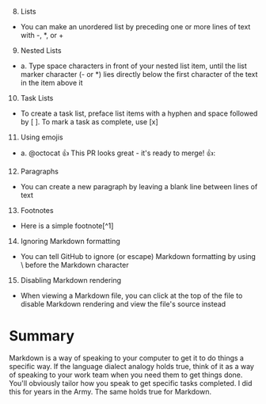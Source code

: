 8. Lists
- You can make an unordered list by preceding one or more lines of text with -, *, or +

9. Nested Lists
- a.	Type space characters in front of your nested list item, until the list marker character (- or *) lies directly below the first character of the text in the item above it

10. Task Lists
- To create a task list, preface list items with a hyphen and space followed by [ ]. To mark a task as complete, use [x]

11. Using emojis
- a.	@octocat :+1: This PR looks great - it's ready to merge! 👍:

12. Paragraphs 
- You can create a new paragraph by leaving a blank line between lines of text

13. Footnotes
- Here is a simple footnote[^1]

14. Ignoring Markdown formatting
- You can tell GitHub to ignore (or escape) Markdown formatting by using \ before the Markdown character

15. Disabling Markdown rendering
- When viewing a Markdown file, you can click at the top of the file to disable Markdown rendering and view the file's source instead

# Summary

Markdown is a way of speaking to your computer to get it to do things a specific way. If the language dialect analogy holds true, think of it as a way of speaking to your work team when you need them to get things done.  You'll obviously tailor how you speak to get specific tasks completed.  I did this for years in the Army.  The same holds true for Markdown.
